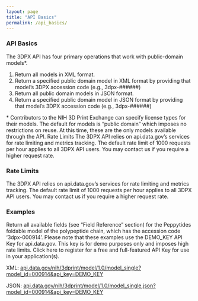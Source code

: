 ```yaml
---
layout: page
title: "API Basics"
permalink: /api_basics/
---
```


### API Basics
The 3DPX API has four primary operations that work with public-domain models*.

1. Return all models in XML format.
2. Return a specified public domain model in XML format by providing that model’s 3DPX accession code (e.g., 3dpx-######)
3. Return all public domain models in JSON format.
4. Return a specified public domain model in JSON format by providing that model’s 3DPX accession code (e.g., 3dpx-######)

\* Contributors to the NIH 3D Print Exchange can specify license types for their models. The default for models is “public domain” which imposes no restrictions on reuse. At this time, these are the only models available through the API.
Rate Limits
The 3DPX API relies on api.data.gov’s services for rate limiting and metrics tracking. The default rate limit of 1000 requests per hour applies to all 3DPX API users. You may contact us if you require a higher request rate.

### Rate Limits
The 3DPX API relies on api.data.gov’s services for rate limiting and metrics tracking. The default rate limit of 1000 requests per hour applies to all 3DPX API users. You may contact us if you require a higher request rate.

### Examples
Return all available fields (see “Field Reference” section) for the Peppytides foldable model of the polypeptide chain, which has the accession code ‘3dpx-000914’. Please note that these examples use the DEMO_KEY API Key for api.data.gov. This key is for demo purposes only and imposes high rate limits. Click here to register for a free and full-featured API Key for use in your application(s).

XML: [api.data.gov/nih/3dprint/model/1.0/model_single?model_id=000914&api_key=DEMO_KEY](http://api.data.gov/nih/3dprint/model/1.0/model_single?model_id=000914&api_key=DEMO_KEY)

JSON: [api.data.gov/nih/3dprint/model/1.0/model_single.json?model_id=000914&api_key=DEMO_KEY](http://api.data.gov/nih/3dprint/model/1.0/model_single.json?model_id=000914&api_key=DEMO_KEY)

